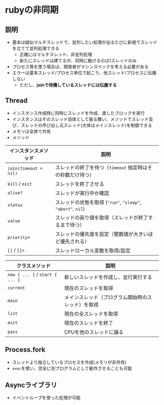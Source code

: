 # rubyの非同期
## 説明
- 基本は疑似マルチスレッドで、並列したい処理が出るたびに新規でスレッドを立てて並列処理できる
  - 正確にはマルチスレッド、非並列処理
  - 新たにスレッドは建てるが、同時に動けるのは1スレッドのみ
- プロセス等を使う場合は、開発者がマシンスペックを考える必要がある
- エラーは基本スレッド/プロセス単位で起こり、他スレッド/プロセスに伝播しない
  - ただし、**joinで待機しているスレッドには伝搬する**

## Thread
- インスタンス作成時に同時にスレッドを作成、渡したブロックを実行
- インスタンスはそのスレッド自体として振る舞い、メソッドでスレッド及び、スレッドの呼び出し元スレッド(大体はメインスレッド)を制御できる
- メモリは全体で共有
- メソッド

| インスタンスメソッド | 説明 |
|----------|------|
| `join(timeout = nil)` | スレッドの終了を待つ（`timeout` 指定時はその秒数だけ待つ） |
| `kill` / `exit` | スレッドを終了させる |
| `alive?` | スレッドが実行中か確認 |
| `status` | スレッドの状態を取得 (`"run"`, `"sleep"`, `"abort"`, `nil`) |
| `value` | スレッドの戻り値を取得（スレッドが終了するまで待つ） |
| `priority=` | スレッドの優先度を設定（整数値が大きいほど優先される） |
| `[]` / `[]=` | スレッドローカル変数を取得/設定 |

| クラスメソッド | 説明 |
|----------|------|
| `new { ... }` / `start { ... }` | 新しいスレッドを作成し、並行実行する |
| `current` | 現在のスレッドを取得 |
| `main` | メインスレッド（プログラム開始時のスレッド）を取得 |
| `list` | 現在の全スレッドを取得 |
| `exit` | 現在のスレッドを終了 |
| `pass` | CPUを他のスレッドに譲る |

## Process.fork
- スレッドより独立しているプロセスを作成(メモリが非共有)
- `exec`を使い、完全に別プログラムとして動作させることも可能

## Asyncライブラリ
- イベントループを使った処理が可能
